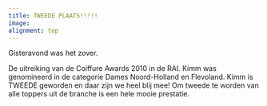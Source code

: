 ```yaml
---
title: TWEEDE PLAATS!!!!!
image:
alignment: top
---
```


Gisteravond was het zover. 

De uitreiking van de Coiffure Awards 2010 in de RAI. Kimm was genomineerd in de categorie Dames Noord-Holland en Flevoland. Kimm is TWEEDE geworden en daar zijn we heel blij mee! Om tweede te worden van alle toppers uit de branche is een hele mooie prestatie.